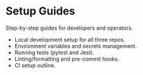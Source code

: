 # Setup Guides

Step-by-step guides for developers and operators.

- Local development setup for all three repos.
- Environment variables and secrets management.
- Running tests (pytest and Jest).
- Linting/formatting and pre-commit hooks.
- CI setup outline.
